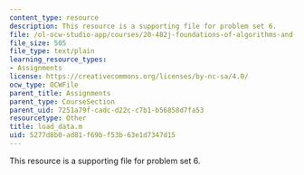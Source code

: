 ```yaml
---
content_type: resource
description: This resource is a supporting file for problem set 6.
file: /ol-ocw-studio-app/courses/20-482j-foundations-of-algorithms-and-computational-techniques-in-systems-biology-spring-2006/5277d8b0ad81f69bf53b63e1d7347d15_load_data.m
file_size: 505
file_type: text/plain
learning_resource_types:
- Assignments
license: https://creativecommons.org/licenses/by-nc-sa/4.0/
ocw_type: OCWFile
parent_title: Assignments
parent_type: CourseSection
parent_uid: 7251a79f-cadc-d22c-c7b1-b56858d7fa53
resourcetype: Other
title: load_data.m
uid: 5277d8b0-ad81-f69b-f53b-63e1d7347d15
---
```

This resource is a supporting file for problem set 6.